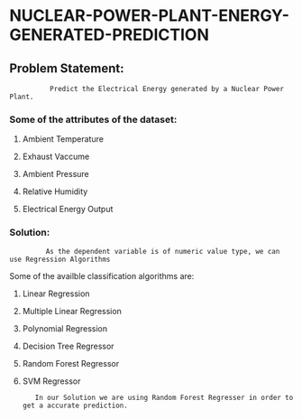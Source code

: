 # NUCLEAR-POWER-PLANT-ENERGY-GENERATED-PREDICTION

## Problem Statement:
              Predict the Electrical Energy generated by a Nuclear Power Plant.
### Some of the attributes of the dataset:

 1. Ambient Temperature

 2. Exhaust Vaccume

 3. Ambient Pressure

 4. Relative Humidity

 5. Electrical Energy Output

### Solution:
             As the dependent variable is of numeric value type, we can use Regression Algorithms 

Some of the availble classification algorithms are:

 1. Linear Regression

 2. Multiple Linear Regression
 
 3. Polynomial Regression

 4. Decision Tree Regressor
 
 5. Random Forest Regressor

 6. SVM Regressor

           In our Solution we are using Random Forest Regresser in order to get a accurate prediction.

